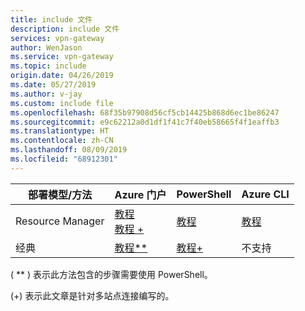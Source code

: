 ```yaml
---
title: include 文件
description: include 文件
services: vpn-gateway
author: WenJason
ms.service: vpn-gateway
ms.topic: include
origin.date: 04/26/2019
ms.date: 05/27/2019
ms.author: v-jay
ms.custom: include file
ms.openlocfilehash: 68f35b97908d56cf5cb14425b868d6ec1be86247
ms.sourcegitcommit: e9c62212a0d1df1f41c7f40eb58665f4f1eaffb3
ms.translationtype: HT
ms.contentlocale: zh-CN
ms.lasthandoff: 08/09/2019
ms.locfileid: "68912301"
---
```

| **部署模型/方法** | **Azure 门户** | **PowerShell** | **Azure CLI** |
| --- | --- | --- | --- |
| Resource Manager |[教程](../articles/vpn-gateway/vpn-gateway-howto-site-to-site-resource-manager-portal.md)<br>[教程 +](../articles/vpn-gateway/vpn-gateway-howto-multi-site-to-site-resource-manager-portal.md) |[教程](../articles/vpn-gateway/vpn-gateway-create-site-to-site-rm-powershell.md) | [教程](../articles/vpn-gateway/vpn-gateway-howto-site-to-site-resource-manager-cli.md) |
| 经典 |[教程**](../articles/vpn-gateway/vpn-gateway-howto-site-to-site-classic-portal.md) |[教程+](../articles/vpn-gateway/vpn-gateway-multi-site.md) | 不支持 |

( ** ) 表示此方法包含的步骤需要使用 PowerShell。

(+) 表示此文章是针对多站点连接编写的。
